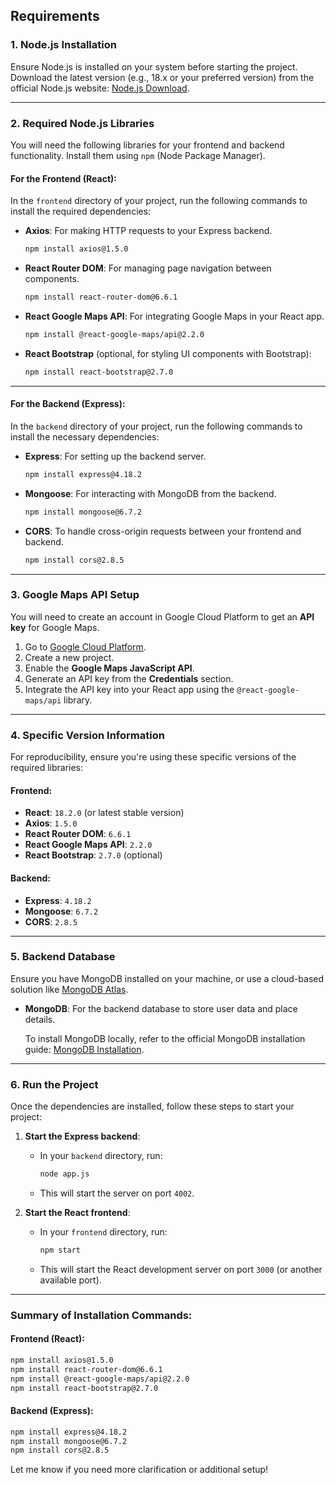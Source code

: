  ## **Requirements** 
### 1. **Node.js Installation**  
Ensure Node.js is installed on your system before starting the project.  
Download the latest version (e.g., 18.x or your preferred version) from the official Node.js website: [Node.js Download](https://nodejs.org/).

---

### 2. **Required Node.js Libraries**  
You will need the following libraries for your frontend and backend functionality. Install them using `npm` (Node Package Manager).

#### For the **Frontend** (React):
In the `frontend` directory of your project, run the following commands to install the required dependencies:

- **Axios**: For making HTTP requests to your Express backend.
  ```bash
  npm install axios@1.5.0
  ```

- **React Router DOM**: For managing page navigation between components.
  ```bash
  npm install react-router-dom@6.6.1
  ```

- **React Google Maps API**: For integrating Google Maps in your React app.
  ```bash
  npm install @react-google-maps/api@2.2.0
  ```

- **React Bootstrap** (optional, for styling UI components with Bootstrap):
  ```bash
  npm install react-bootstrap@2.7.0
  ```

---

#### For the **Backend** (Express):
In the `backend` directory of your project, run the following commands to install the necessary dependencies:

- **Express**: For setting up the backend server.
  ```bash
  npm install express@4.18.2
  ```

- **Mongoose**: For interacting with MongoDB from the backend.
  ```bash
  npm install mongoose@6.7.2
  ```

- **CORS**: To handle cross-origin requests between your frontend and backend.
  ```bash
  npm install cors@2.8.5
  ```

---

### 3. **Google Maps API Setup**  
You will need to create an account in Google Cloud Platform to get an **API key** for Google Maps.

1. Go to [Google Cloud Platform](https://cloud.google.com/).
2. Create a new project.
3. Enable the **Google Maps JavaScript API**.
4. Generate an API key from the **Credentials** section.
5. Integrate the API key into your React app using the `@react-google-maps/api` library.

---

### 4. **Specific Version Information**  
For reproducibility, ensure you're using these specific versions of the required libraries:

#### Frontend:
- **React**: `18.2.0` (or latest stable version)
- **Axios**: `1.5.0`
- **React Router DOM**: `6.6.1`
- **React Google Maps API**: `2.2.0`
- **React Bootstrap**: `2.7.0` (optional)

#### Backend:
- **Express**: `4.18.2`
- **Mongoose**: `6.7.2`
- **CORS**: `2.8.5`

---

### 5. **Backend Database**  
Ensure you have MongoDB installed on your machine, or use a cloud-based solution like [MongoDB Atlas](https://www.mongodb.com/cloud/atlas).

- **MongoDB**: For the backend database to store user data and place details.

  To install MongoDB locally, refer to the official MongoDB installation guide: [MongoDB Installation](https://www.mongodb.com/docs/manual/installation/).

---

### 6. **Run the Project**  
Once the dependencies are installed, follow these steps to start your project:

1. **Start the Express backend**:
   - In your `backend` directory, run:
     ```bash
     node app.js
     ```
   - This will start the server on port `4002`.

2. **Start the React frontend**:
   - In your `frontend` directory, run:
     ```bash
     npm start
     ```
   - This will start the React development server on port `3000` (or another available port).

---

### Summary of Installation Commands:

#### Frontend (React):
```bash
npm install axios@1.5.0
npm install react-router-dom@6.6.1
npm install @react-google-maps/api@2.2.0
npm install react-bootstrap@2.7.0
```

#### Backend (Express):
```bash
npm install express@4.18.2
npm install mongoose@6.7.2
npm install cors@2.8.5
```

Let me know if you need more clarification or additional setup!
